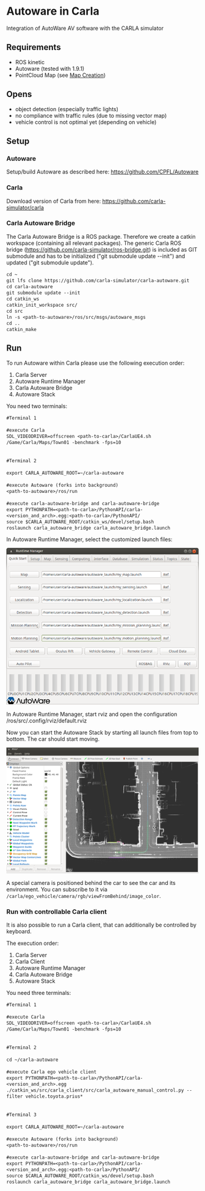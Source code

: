 # Autoware in Carla
Integration of AutoWare AV software with the CARLA simulator

## Requirements

- ROS kinetic
- Autoware (tested with 1.9.1)
- PointCloud Map (see [Map Creation](docs/map_creation.md))


## Opens

- object detection (especially traffic lights)
- no compliance with traffic rules (due to missing vector map)
- vehicle control is not optimal yet (depending on vehicle)


## Setup

### Autoware

Setup/build Autoware as described here: https://github.com/CPFL/Autoware

### Carla

Download version of Carla from here: https://github.com/carla-simulator/carla


### Carla Autoware Bridge

The Carla Autoware Bridge is a ROS package. Therefore we create a catkin workspace (containing all relevant packages).
The generic Carla ROS bridge (https://github.com/carla-simulator/ros-bridge.git) is included as GIT submodule and 
has to be initialized ("git submodule update --init") and updated ("git submodule update").

    cd ~
    git lfs clone https://github.com/carla-simulator/carla-autoware.git
    cd carla-autoware
    git submodule update --init
    cd catkin_ws
    catkin_init_workspace src/
    cd src
    ln -s <path-to-autoware>/ros/src/msgs/autoware_msgs
    cd ..
    catkin_make

## Run

To run Autoware within Carla please use the following execution order:

1. Carla Server
2. Autoware Runtime Manager
3. Carla Autoware Bridge
4. Autoware Stack

You need two terminals:

    #Terminal 1

    #execute Carla
    SDL_VIDEODRIVER=offscreen <path-to-carla>/CarlaUE4.sh /Game/Carla/Maps/Town01 -benchmark -fps=10


    #Terminal 2

    export CARLA_AUTOWARE_ROOT=~/carla-autoware
    
    #execute Autoware (forks into background)
    <path-to-autoware>/ros/run

    #execute carla-autoware-bridge and carla-autoware-bridge
    export PYTHONPATH=<path-to-carla>/PythonAPI/carla-<version_and_arch>.egg:<path-to-carla>/PythonAPI/
    source $CARLA_AUTOWARE_ROOT/catkin_ws/devel/setup.bash
    roslaunch carla_autoware_bridge carla_autoware_bridge.launch

In Autoware Runtime Manager, select the customized launch files:

![Autoware Runtime Manager Settings](docs/images/autoware-runtime-manager-settings.png)

In Autoware Runtime Manager, start rviz and open the configuration <autoware-dir>/ros/src/.config/rviz/default.rviz

Now you can start the Autoware Stack by starting all launch files from top to bottom. The car should start moving.

![Autoware Runtime Manager Settings](docs/images/autoware-rviz-carla-town01-running.png)


A special camera is positioned behind the car to see the car and its environment.
You can subscribe to it via ```/carla/ego_vehicle/camera/rgb/viewFromBehind/image_color```.

### Run with controllable Carla client

It is also possible to run a Carla client, that can additionally be controlled by keyboard.

The execution order:

1. Carla Server
2. Carla Client
3. Autoware Runtime Manager
4. Carla Autoware Bridge
5. Autoware Stack

You need three terminals:

    #Terminal 1

    #execute Carla
    SDL_VIDEODRIVER=offscreen <path-to-carla>/CarlaUE4.sh /Game/Carla/Maps/Town01 -benchmark -fps=10


    #Terminal 2

    cd ~/carla-autoware

    #execute Carla ego vehicle client
    export PYTHONPATH=<path-to-carla>/PythonAPI/carla-<version_and_arch>.egg
    ./catkin_ws/src/carla_client/src/carla_autoware_manual_control.py --filter vehicle.toyota.prius*


    #Terminal 3

    export CARLA_AUTOWARE_ROOT=~/carla-autoware
    
    #execute Autoware (forks into background)
    <path-to-autoware>/ros/run

    #execute carla-autoware-bridge and carla-autoware-bridge
    export PYTHONPATH=<path-to-carla>/PythonAPI/carla-<version_and_arch>.egg:<path-to-carla>/PythonAPI/
    source $CARLA_AUTOWARE_ROOT/catkin_ws/devel/setup.bash
    roslaunch carla_autoware_bridge carla_autoware_bridge.launch
    
